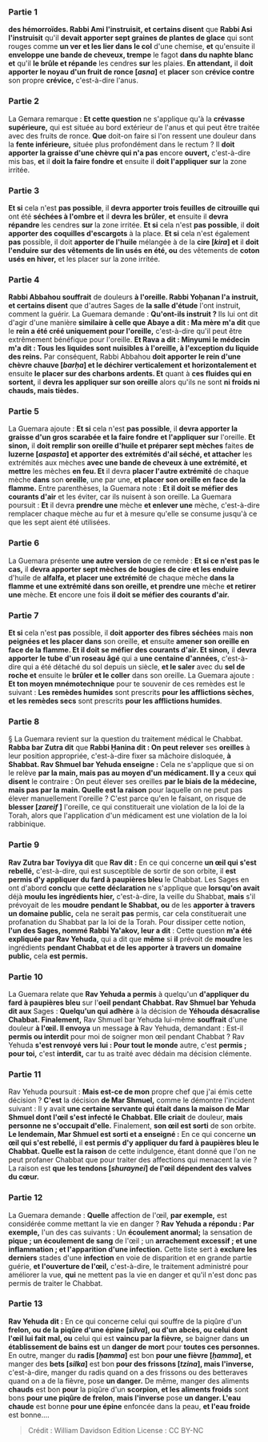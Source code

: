 
### Partie 1
<b>des hémorroïdes. Rabbi Ami l'instruisit, et certains disent</b> que <b>Rabbi Asi l'instruisit</b> qu'il <b>devait apporter sept graines de plantes de glace</b> qui sont rouges comme <b>un ver et les lier dans le col</b> d'une chemise, <b>et</b> qu'ensuite il <b>enveloppe une bande de cheveux, trempe</b> le fagot <b>dans du naphte blanc et</b> qu'il <b>le brûle et répande</b> les cendres <b>sur</b> les plaies. <b>En attendant,</b> il <b>doit apporter le noyau d'un fruit de ronce [<i>asna</i>]</b> et <b>placer</b> son <b>crévice contre</b> son propre <b>crévice,</b> c'est-à-dire l'anus.

### Partie 2
La Gemara remarque : <b>Et cette question</b> ne s'applique qu'à la <b>crévasse supérieure,</b> qui est située au bord extérieur de l'anus et qui peut être traitée avec des fruits de ronce. <b>Que</b> doit-on faire si l'on ressent une douleur dans la <b>fente inférieure,</b> située plus profondément dans le rectum ? Il <b>doit apporter la graisse d'une chèvre qui n'a pas</b> encore <b>ouvert,</b> c'est-à-dire mis bas, <b>et</b> il <b>doit la faire fondre</b> <b>et</b> ensuite il <b>doit l'appliquer</b> <b>sur</b> la zone irritée.

### Partie 3
<b>Et si</b> cela n'est <b>pas possible</b>, il <b>devra apporter trois feuilles de citrouille qui</b> ont été <b>séchées à l'ombre et</b> il <b>devra les brûler</b>, <b>et</b> ensuite il <b>devra répandre</b> les cendres <b>sur</b> la zone irritée. <b>Et si</b> cela n'est <b>pas possible</b>, il <b>doit apporter des coquilles d'escargots</b> à la place. <b>Et si</b> cela n'est également <b>pas</b> possible, il doit <b>apporter de l'huile</b> mélangée à de la <b>cire [<i>kira</i>] et</b> il <b>doit l'enduire</b> <b>sur des vêtements de lin usés</b> <b>en été, ou</b> des vêtements de <b>coton usés</b> <b>en hiver,</b> et les placer sur la zone irritée.

### Partie 4
<b>Rabbi Abbahou souffrait</b> de douleurs <b>à l'oreille. Rabbi Yoḥanan l'a instruit, et certains disent</b> que d'autres Sages de <b>la salle d'étude</b> l'ont instruit, comment la guérir. La Guemara demande : <b>Qu'ont-ils instruit ? </b> Ils lui ont dit d'agir d'une manière <b>similaire à celle que Abaye a dit : Ma mère m'a dit</b> que le <b>rein a été créé uniquement pour l'oreille,</b> c'est-à-dire qu'il peut être extrêmement bénéfique pour l'oreille. <b>Et Rava a dit : Minyumi le médecin m'a dit : Tous les liquides sont nuisibles à l'oreille, à l'exception du liquide des reins.</b> Par conséquent, Rabbi Abbahou <b>doit apporter le rein d'une chèvre chauve [<i>barḥa</i>] et le déchirer verticalement et horizontalement et</b> ensuite <b>le placer sur des charbons ardents. Et</b> quant à <b>ces fluides qui en sortent,</b> il <b>devra les appliquer sur son oreille</b> alors qu'ils ne sont <b>ni froids ni chauds, mais tièdes.</b>

### Partie 5
La Guemara ajoute : <b>Et si</b> cela n'est <b>pas possible</b>, il <b>devra apporter la graisse d'un gros scarabée et la faire fondre</b> <b>et l'appliquer</b> <b>sur</b> l'oreille. <b>Et sinon,</b> il <b>doit remplir son oreille d'huile et préparer sept mèches</b> faites <b>de luzerne [<i>aspasta</i>] et apporter des extrémités d'ail séché, et attacher</b> les extrémités aux mèches <b>avec une bande de cheveux à une extrémité, et mettre</b> les mèches <b>en feu. Et</b> il devra <b>placer l'autre extrémité</b> de chaque mèche <b>dans</b> son <b>oreille</b>, une par une, <b>et placer son oreille en face de la flamme.</b> Entre parenthèses, la Guemara note : <b>Et il doit se méfier des courants d'air</b> et les éviter, car ils nuisent à son oreille. La Guemara poursuit : <b>Et</b> il devra <b>prendre une</b> mèche <b>et enlever une</b> mèche, c'est-à-dire remplacer chaque mèche au fur et à mesure qu'elle se consume jusqu'à ce que les sept aient été utilisées.

### Partie 6
La Guemara présente <b>une autre version</b> de ce remède : <b>Et si ce n'est pas le cas,</b> il <b>devra apporter sept mèches de bougies de cire et les enduire</b> d'huile de <b>alfalfa, et placer une extrémité</b> de chaque mèche <b>dans la flamme et une extrémité dans son oreille, et prendre une</b> mèche <b>et retirer une</b> mèche. <b>Et</b> encore une fois <b>il doit se méfier des courants d'air.</b>

### Partie 7
<b>Et si</b> cela n'est <b>pas</b> possible, il <b>doit apporter des fibres séchées</b> mais <b>non peignées et les placer dans</b> son oreille, <b>et</b> ensuite <b>amener son oreille en face de la flamme. Et il doit se méfier des courants d'air. Et sinon,</b> il <b>devra apporter le tube d'un roseau âgé</b> qui a <b>une centaine d'années,</b> c'est-à-dire qui a été détaché du sol depuis un siècle, <b>et le saler</b> avec du <b>sel de roche et</b> ensuite le <b>brûler</b> <b>et le coller</b> dans son oreille. La Guemara ajoute : <b>Et ton moyen mnémotechnique</b> pour te souvenir de ces remèdes est le suivant : <b>Les remèdes humides</b> sont prescrits <b>pour les afflictions sèches</b>, <b>et les remèdes secs</b> sont prescrits <b>pour les afflictions humides</b>.

### Partie 8
§ La Guemara revient sur la question du traitement médical le Chabbat. <b>Rabba bar Zutra dit</b> que <b>Rabbi Ḥanina dit : On peut relever</b> ses <b>oreilles</b> à leur position appropriée, c'est-à-dire fixer sa mâchoire disloquée, <b>à Shabbat. Rav Shmuel bar Yehuda enseigne :</b> Cela ne s'applique que si on le relève <b>par la main, mais pas au moyen d'un médicament. Il y a</b> ceux <b>qui disent</b> le contraire : On peut élever ses oreilles <b>par le biais de la médecine, mais pas par la main. Quelle est la raison</b> pour laquelle on ne peut pas élever manuellement l'oreille ? C'est parce qu'en le faisant, on risque de <b>blesser [<i>zareif</i> ]</b> l'oreille, ce qui constituerait une violation de la loi de la Torah, alors que l'application d'un médicament est une violation de la loi rabbinique.

### Partie 9
<b>Rav Zutra bar Toviyya dit</b> que <b>Rav dit :</b> En ce qui concerne <b>un œil qui s'est rebellé,</b> c'est-à-dire, qui est susceptible de sortir de son orbite, il <b>est permis d'y appliquer du fard à paupières bleu</b> le Chabbat.</b> Les Sages en ont d'abord <b>conclu</b> que <b>cette déclaration</b> ne s'applique que <b>lorsqu'on avait</b> déjà <b>moulu les ingrédients hier,</b> c'est-à-dire, la veille du Shabbat, <b>mais</b> s'il prévoyait de les <b>moudre</b> <b>pendant le Shabbat, ou</b> de les <b>apporter</b> <b>à travers un domaine public,</b> cela ne serait <b>pas</b> permis, car cela constituerait une profanation du Shabbat par la loi de la Torah. Pour dissiper cette notion, <b>l'un des Sages, nommé Rabbi Ya'akov, leur a dit</b> : Cette question <b>m'a été expliquée par Rav Yehuda,</b> qui a dit que <b>même</b> si <b>il</b> prévoit de <b>moudre</b> les ingrédients <b>pendant Chabbat et de les apporter</b> <b>à travers un domaine public,</b> cela <b>est permis.</b>

### Partie 10
La Guemara relate que <b>Rav Yehuda a permis</b> à quelqu'un <b>d'appliquer du fard à paupières bleu</b> sur l'<b>oeil pendant Chabbat. Rav Shmuel bar Yehuda dit aux</b> Sages : <b>Quelqu'un qui adhère</b> à la décision de <b>Yéhouda désacralise Chabbat. Finalement,</b> Rav Shmuel bar Yehuda lui-même <b>souffrait</b> d'une douleur <b>à l'œil. Il envoya</b> un message <b>à</b> Rav Yehuda, demandant : Est-il <b>permis ou interdit</b> pour moi de soigner mon œil pendant Chabbat ? Rav Yehuda <b>s'est renvoyé</b> <b>vers lui : Pour tout le monde</b> autre, c'est <b>permis ; pour toi,</b> c'est <b>interdit,</b> car tu as traité avec dédain ma décision clémente.

### Partie 11
Rav Yehuda poursuit : <b>Mais est-ce de mon</b> propre chef que j'ai émis cette décision ? <b>C'est</b> la décision <b>de Mar Shmuel,</b> comme le démontre l'incident suivant : Il y avait <b>une certaine servante qui était dans la maison de Mar Shmuel dont l'œil s'est infecté le Chabbat. Elle criait</b> de douleur, <b>mais personne ne s'occupait d'elle.</b> Finalement, <b>son œil est sorti</b> de son orbite. <b>Le lendemain, Mar Shmuel est sorti et a enseigné :</b> En ce qui concerne <b>un œil qui s'est rebellé,</b> il <b>est permis d'y appliquer du fard à paupières bleu le Chabbat. Quelle est la raison</b> de cette indulgence, étant donné que l'on ne peut profaner Chabbat que pour traiter des affections qui menacent la vie ? La raison est <b>que les tendons [<i>shuraynei</i>] de l'œil dépendent des valves du cœur.</b>

### Partie 12
La Guemara demande : <b>Quelle</b> affection de l'œil, <b>par exemple,</b> est considérée comme mettant la vie en danger ? <b>Rav Yehuda a répondu : Par exemple,</b> l'un des cas suivants : Un <b>écoulement anormal;</b> la sensation de <b>pique ; un écoulement de sang</b> de l'œil ; un <b>arrachement excessif ; et une inflammation ; et l'apparition d'une infection.</b> Cette liste sert à <b>exclure les derniers</b> stades d'une <b>infection</b> en voie de disparition et en grande partie guérie, <b>et l'ouverture de l'œil,</b> c'est-à-dire, le traitement administré pour améliorer la vue, <b>qui</b> ne mettent pas la vie en danger et qu'il n'est donc pas permis de traiter le Chabbat.

### Partie 13
<b>Rav Yehuda dit :</b> En ce qui concerne celui qui souffre de la piqûre d'un <b>frelon, ou de la piqûre d'une épine [<i>silva</i>], ou d'un abcès, ou celui dont l'œil lui fait mal, ou</b> celui qui est <b>vaincu par la fièvre,</b> se baigner dans <b>un établissement de bains est</b> un <b>danger de mort</b> pour <b>toutes ces personnes. </b> En outre, manger du <b>radis [<i>ḥamma</i>]</b> est bon <b>pour une fièvre [<i>ḥamma</i>], et</b> manger des <b>bets [<i>silka</i>]</b> est bon <b>pour des frissons [<i>tzina</i>], mais l'inverse,</b> c'est-à-dire, manger du radis quand on a des frissons ou des betteraves quand on a de la fièvre, pose <b>un danger.</b> De même, manger des aliments <b>chauds</b> est bon <b>pour</b> la piqûre d'un <b>scorpion, et les aliments froids</b> sont bons <b>pour une piqûre de frelon</b>, <b>mais l'inverse</b> pose <b>un danger. L'eau chaude</b> est bonne <b>pour une épine</b> enfoncée dans la peau, <b>et l'eau froide</b> est bonne....

>Crédit : William Davidson Edition
>License : CC BY-NC